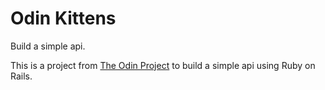 # Odin Kittens

Build a simple api.

This is a project from 
[The Odin Project](https://www.theodinproject.com/courses/ruby-on-rails/lessons/apis?ref=lnav)
to build a simple api using Ruby on Rails.
